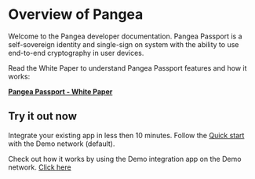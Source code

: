 # Overview of Pangea

Welcome to the Pangea developer documentation. Pangea Passport is a self-sovereign identity and single-sign on system with the ability to use end-to-end cryptography in user devices.

Read the White Paper to understand Pangea Passport features and how it works:

[**Pangea Passport - White Paper**](https://www.canva.com/design/DAFnktNOWKU/Ps1zXw3XICaEMiB0R4Ghkg/view)

## Try it out now

Integrate your existing app in less then 10 minutes. Follow the [Quick start](build-web4-apps/start/start.md) with the Demo network (default).

Check out how it works by using the Demo integration app on the Demo network. [Click here](https://demo.pangea.web4.world/)
